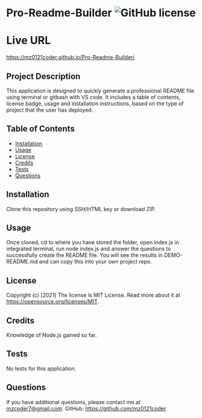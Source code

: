 # Pro-Readme-Builder ![GitHub license](https://img.shields.io/badge/license-MIT%20License-blue.svg)

# Live URL
https://mz0121coder.github.io/Pro-Readme-Builder/

## Project Description 
This application is designed to quickly generate a professional README file using terminal or gitbash with VS code. It includes a table of contents, license badge, usage and installation instructions, based on the type of project that the user has deployed. 

## Table of Contents

* [Installation](#installation)
* [Usage](#usage)
* [License](#license)
* [Credits](#credits)
* [Tests](#tests)
* [Questions](#questions)

## Installation
Clone this repository using SSH/HTML key or download ZIP. 

## Usage 
Once cloned, cd to where you have stored the folder, open index.js in integrated terminal, run node index.js and answer the questions to successfully create the README file. You will see the results in DEMO-README.md and can copy this into your own project repo. 

## License
Copyright (c) [2021]
The license is MIT License. 
Read more about it at https://opensource.org/licenses/MIT.

## Credits
Knowledge of Node.js gained so far.

## Tests
No tests for this application.

## Questions
If you have additional questions, please contact me at mzcoder7@gmail.com.
GitHub: https://github.com/mz0121coder
